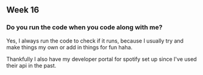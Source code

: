 ## Week 16

### Do you run the code when you code along with me?

Yes, I always run the code to check if it runs, because I usually try and make things my own or add in things for fun haha.

Thankfully I also have my developer portal for spotify set up since I've used their api in the past.